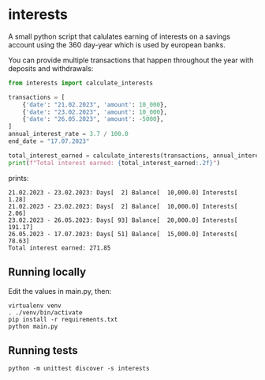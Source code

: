 # interests

A small python script that calulates earning of interests on a savings account using the 360 day-year which is used by european banks.

You can provide multiple transactions that happen throughout the year with deposits and withdrawals:

```python
from interests import calculate_interests

transactions = [
    {'date': "21.02.2023", 'amount': 10_000},
    {'date': "23.02.2023", 'amount': 10_000},
    {'date': "26.05.2023", 'amount': -5000},
]
annual_interest_rate = 3.7 / 100.0
end_date = "17.07.2023"

total_interest_earned = calculate_interests(transactions, annual_interest_rate, end_date)
print(f"Total interest earned: {total_interest_earned:.2f}")
```

prints:
```
21.02.2023 - 23.02.2023: Days[  2] Balance[  10,000.0] Interests[   1.28]
21.02.2023 - 23.02.2023: Days[  2] Balance[  10,000.0] Interests[   2.06]
23.02.2023 - 26.05.2023: Days[ 93] Balance[  20,000.0] Interests[ 191.17]
26.05.2023 - 17.07.2023: Days[ 51] Balance[  15,000.0] Interests[  78.63]
Total interest earned: 271.85
```

## Running locally

Edit the values in main.py, then:

```
virtualenv venv
. ./venv/bin/activate
pip install -r requirements.txt
python main.py
```

## Running tests

```
python -m unittest discover -s interests
```
